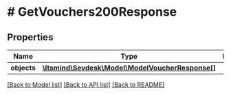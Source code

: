 # # GetVouchers200Response

## Properties

Name | Type | Description | Notes
------------ | ------------- | ------------- | -------------
**objects** | [**\Itsmind\Sevdesk\Model\ModelVoucherResponse[]**](ModelVoucherResponse.md) |  | [optional]

[[Back to Model list]](../../README.md#models) [[Back to API list]](../../README.md#endpoints) [[Back to README]](../../README.md)
